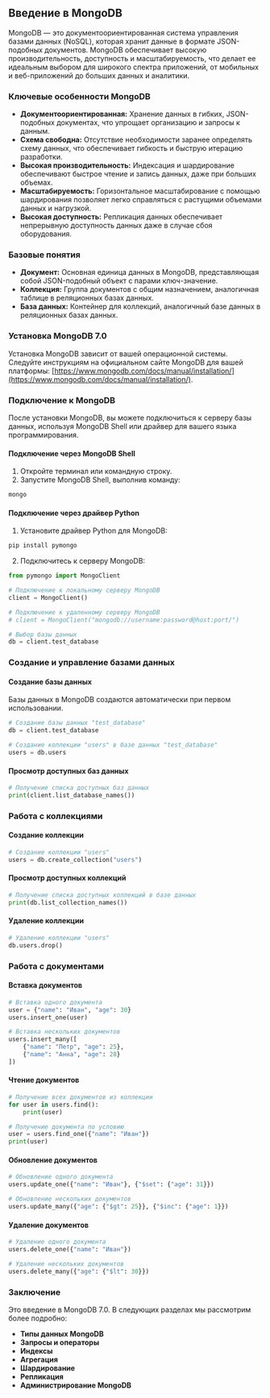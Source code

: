 ## Введение в MongoDB

MongoDB — это документоориентированная система управления базами данных (NoSQL), которая хранит данные в формате JSON-подобных документов.  MongoDB обеспечивает высокую производительность, доступность и масштабируемость, что делает ее идеальным выбором для широкого спектра приложений, от мобильных и веб-приложений до больших данных и аналитики. 

### Ключевые особенности MongoDB

* **Документоориентированная:** Хранение данных в гибких, JSON-подобных документах, что упрощает организацию и запросы к данным.
* **Схема свободна:** Отсутствие необходимости заранее определять схему данных, что обеспечивает гибкость и быструю итерацию разработки.
* **Высокая производительность:**  Индексация и шардирование обеспечивают быстрое чтение и запись данных, даже при больших объемах.
* **Масштабируемость:**  Горизонтальное масштабирование с помощью шардирования позволяет легко справляться с растущими объемами данных и нагрузкой.
* **Высокая доступность:** Репликация данных обеспечивает непрерывную доступность данных даже в случае сбоя оборудования.

### Базовые понятия

* **Документ:** Основная единица данных в MongoDB, представляющая собой JSON-подобный объект с парами ключ-значение.
* **Коллекция:** Группа документов с общим назначением, аналогичная таблице в реляционных базах данных.
* **База данных:** Контейнер для коллекций, аналогичный базе данных в реляционных базах данных.

### Установка MongoDB 7.0

Установка MongoDB зависит от вашей операционной системы. Следуйте инструкциям на официальном сайте MongoDB для вашей платформы: [https://www.mongodb.com/docs/manual/installation/](https://www.mongodb.com/docs/manual/installation/).

### Подключение к MongoDB

После установки MongoDB, вы можете подключиться к серверу базы данных, используя MongoDB Shell или драйвер для вашего языка программирования.

#### Подключение через MongoDB Shell

1. Откройте терминал или командную строку.
2. Запустите MongoDB Shell, выполнив команду:

```bash
mongo
```

#### Подключение через драйвер Python

1. Установите драйвер Python для MongoDB:

```bash
pip install pymongo
```

2. Подключитесь к серверу MongoDB:

```python
from pymongo import MongoClient

# Подключение к локальному серверу MongoDB
client = MongoClient()

# Подключение к удаленному серверу MongoDB
# client = MongoClient("mongodb://username:password@host:port/")

# Выбор базы данных
db = client.test_database
```

### Создание и управление базами данных

#### Создание базы данных

Базы данных в MongoDB создаются автоматически при первом использовании. 

```python
# Создание базы данных "test_database"
db = client.test_database

# Создание коллекции "users" в базе данных "test_database"
users = db.users
```

#### Просмотр доступных баз данных

```python
# Получение списка доступных баз данных
print(client.list_database_names())
```

### Работа с коллекциями

#### Создание коллекции

```python
# Создание коллекции "users"
users = db.create_collection("users")
```

#### Просмотр доступных коллекций

```python
# Получение списка доступных коллекций в базе данных
print(db.list_collection_names())
```

#### Удаление коллекции

```python
# Удаление коллекции "users"
db.users.drop()
```

### Работа с документами

#### Вставка документов

```python
# Вставка одного документа
user = {"name": "Иван", "age": 30}
users.insert_one(user)

# Вставка нескольких документов
users.insert_many([
    {"name": "Петр", "age": 25},
    {"name": "Анна", "age": 28}
])
```

#### Чтение документов

```python
# Получение всех документов из коллекции
for user in users.find():
    print(user)

# Получение документа по условию
user = users.find_one({"name": "Иван"})
print(user)
```

#### Обновление документов

```python
# Обновление одного документа
users.update_one({"name": "Иван"}, {"$set": {"age": 31}})

# Обновление нескольких документов
users.update_many({"age": {"$gt": 25}}, {"$inc": {"age": 1}})
```

#### Удаление документов

```python
# Удаление одного документа
users.delete_one({"name": "Иван"})

# Удаление нескольких документов
users.delete_many({"age": {"$lt": 30}})
```

### Заключение

Это введение в MongoDB 7.0. В следующих разделах мы рассмотрим более подробно:

* **Типы данных MongoDB**
* **Запросы и операторы**
* **Индексы**
* **Агрегация**
* **Шардирование**
* **Репликация**
* **Администрирование MongoDB**
